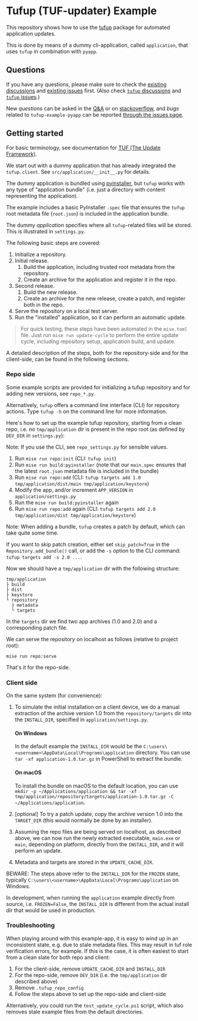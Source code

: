 # Tufup (TUF-updater) Example

This repository shows how to use the [tufup] package for automated application updates.

This is done by means of a dummy cli-application, called `application`, that uses `tufup` in combination with `pyapp`.

## Questions

If you have any questions, please make sure to check the [existing discussions][discussions] and [existing issues][issues] first. (Also check [`tufup` discussions][tufup-discussions] and [`tufup` issues][tufup-issues].)

New *questions* can be asked in the [Q&A][discussions-qa] or on [stackoverflow], and *bugs* related to `tufup-example-pyapp` can be reported [through the issues page][issues-new].

## Getting started

For basic terminology, see documentation for [TUF (The Update Framework)][tuf].

We start out with a dummy application that has already integrated the `tufup.client`. See `src/application/__init__.py` for details.

The dummy application is bundled using [pyinstaller], but `tufup` works with any type of "application bundle" (i.e. just a directory with content representing the application).

The example includes a basic PyInstaller `.spec` file that ensures the `tufup` root metadata file (`root.json`) is included in the application bundle.

The dummy *application* specifies where all `tufup`-related files will be stored. This is illustrated in `settings.py`.

The following basic steps are covered:

1. Initialize a repository.
1. Initial release.
   1. Build the application, including trusted root metadata from the repository.
   1. Create an archive for the application and register it in the repo.
1. Second release.
   1. Build the new release.
   1. Create an archive for the new release, create a patch, and register both in the repo.
1. Serve the repository on a local test server.
1. Run the "installed" application, so it can perform an automatic update.

> For quick testing, these steps have been automated in the `mise.toml` file. Just run `mise run update-cycle` to perform the entire update cycle, including repository setup, application build, and update.

A detailed description of the steps, both for the repository-side and for the client-side, can be found in the following sections.

### Repo side

Some example scripts are provided for initializing a tufup repository and for adding new versions, see `repo_*.py`.

Alternatively, `tufup` offers a command line interface (CLI) for repository actions. Type `tufup -h` on the command line for more information.

Here's how to set up the example tufup repository, starting from a clean repo, i.e. no `tmp/application` dir is present in the repo root (as defined by `DEV_DIR` in `settings.py`):

Note: If you use the CLI, see `repo_settings.py` for sensible values.

1. Run `mise run repo:init` (CLI: `tufup init`)
1. Run `mise run build:pyinstaller` (note that our `main.spec` ensures that the latest `root.json` metadata file is included in the bundle)
1. Run `mise run repo:add` (CLI: `tufup targets add 1.0 tmp/application/dist/main tmp/application/keystore`)
1. Modify the app, and/or increment `APP_VERSION` in `application/settings.py`
1. Run the `mise run build:pyinstaller` again
1. Run `mise run repo:add` again (CLI: `tufup targets add 2.0 tmp/application/dist tmp/application/keystore`)

Note: When adding a bundle, `tufup` creates a patch by default, which can take quite some time.

If you want to skip patch creation, either set `skip_patch=True` in the `Repository.add_bundle()` call, or add the  `-s` option to the CLI command: `tufup targets add -s 2.0 ...`.

Now we should have a `tmp/application` dir with the following structure:

```text
tmp/application
├ build
├ dist
├ keystore
└ repository
  ├ metadata
  └ targets 
```

In the `targets` dir we find two app archives (1.0 and 2.0) and a corresponding patch file.

We can serve the repository on localhost as follows (relative to project root):

```shell
mise run repo:serve
```

That's it for the repo-side.

### Client side

On the same system (for convenience):

1. To simulate the initial installation on a client device, we do a manual extraction of the archive version 1.0 from the `repository/targets` dir into the `INSTALL_DIR`, specified in `application/settings.py`.

   #### On Windows

   In the default example the `INSTALL_DIR` would be the `C:\users\<username>\AppData\Local\Programs\application` directory. You can use `tar -xf application-1.0.tar.gz` in PowerShell to extract the bundle.

   #### On macOS

   To install the bundle on macOS to the default location, you can use `mkdir -p ~/Applications/application && tar -xf tmp/application/repository/targets/application-1.0.tar.gz -C ~/Applications/application`.

2. [optional] To try a patch update, copy the archive version 1.0 into the `TARGET_DIR` (this would normally be done by an installer).
3. Assuming the repo files are being served on localhost, as described above, we can now run the newly extracted executable, `main.exe` or `main`, depending on platform, directly from the `INSTALL_DIR`, and it will perform an update.
4. Metadata and targets are stored in the `UPDATE_CACHE_DIR`.

BEWARE: The steps above refer to the `INSTALL_DIR` for the `FROZEN` state, typically `C:\users\<username>\AppData\Local\Programs\application` on Windows.

In development, when running the `application` example directly from source, i.e. `FROZEN=False`, the `INSTALL_DIR` is different from the actual install dir that would be used in production.

### Troubleshooting

When playing around with this example-app, it is easy to wind up in an inconsistent state, e.g. due to stale metadata files. This may result in tuf role verification errors, for example. If this is the case, it is often easiest to start from a clean slate for both repo and client:

1. For the client-side, remove `UPDATE_CACHE_DIR` and `INSTALL_DIR`
2. For the repo-side, remove `DEV_DIR` (i.e. the `tmp/application` dir described above)
3. Remove `.tufup_repo_config`
4. Follow the steps above to set up the repo-side and client-side

Alternatively, you could run the `test_update_cycle.ps1` script, which also removes stale example files from the default directories.

[stackoverflow]: https://stackoverflow.com/questions/ask
[pyinstaller]: https://pyinstaller.org/en/stable/
[tuf]: https://theupdateframework.io/
[tufup]: https://github.com/dennisvang/tufup
[tufup-discussions]: https://github.com/dennisvang/tufup/discussions
[tufup-issues]: https://github.com/dennisvang/tufup/issues
[discussions]: https://github.com/hasansezertasan/tufup-example-pyapp/discussions
[issues]: https://github.com/hasansezertasan/tufup-example-pyapp/issues?q=is%3Aissue
[issues-new]: https://github.com/hasansezertasan/tufup-example-pyapp/issues/new
[discussions-qa]: https://github.com/hasansezertasan/tufup-example-pyapp/discussions/new?category=q-a
